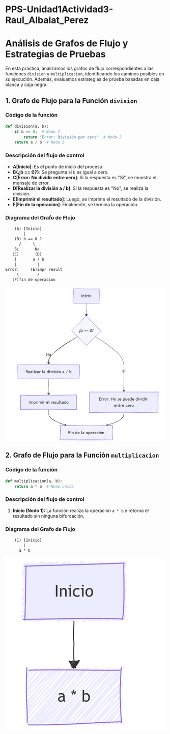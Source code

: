 # PPS-Unidad1Actividad3-Raul_Albalat_Perez
# **Análisis de Grafos de Flujo y Estrategias de Pruebas**  

En esta práctica, analizamos los grafos de flujo correspondientes a las funciones `division` y `multiplicacion`, identificando los caminos posibles en su ejecución. Además, evaluamos estrategias de prueba basadas en caja blanca y caja negra.  

## **1. Grafo de Flujo para la Función `division`**  

### **Código de la función**  
```python
def division(a, b):
    if b == 0:  # Nodo 1
        return "Error: División por cero"  # Nodo 2
    return a / b  # Nodo 3
```

### **Descripción del flujo de control**  
- **A[Inicio]**: Es el punto de inicio del proceso.
- **B{¿b == 0?}**: Se pregunta si `b` es igual a cero.
- **C[Error: No dividir entre cero]**: Si la respuesta es "Sí", se muestra el mensaje de error.
- **D[Realizar la división a / b]**: Si la respuesta es "No", se realiza la división.
- **E[Imprimir el resultado]**: Luego, se imprime el resultado de la división.
- **F[Fin de la operación]**: Finalmente, se termina la operación.

### **Diagrama del Grafo de Flujo**  
```
    (A) [Inicio]
        |
    (B) b == 0 ?
      /     \
    Sí       No
   (C)       (D)
    |       a / b
    |         |
Error:     (E)impr result 
     \        / 
   (F)fin de operacion
```

![](imagenes/diagrama_grafo_division.png)

## **2. Grafo de Flujo para la Función `multiplicacion`**  

### **Código de la función**  
```python
def multiplicacion(a, b):
    return a * b  # Nodo único
```

### **Descripción del flujo de control**  
1. **Inicio (Nodo 1):** La función realiza la operación `a * b` y retorna el resultado sin ninguna bifurcación.  

### **Diagrama del Grafo de Flujo**  
```
    (1) [Inicio]
        |
      a * b
```
![](imagenes/diagrama_grafo_multiplicacion.png)

